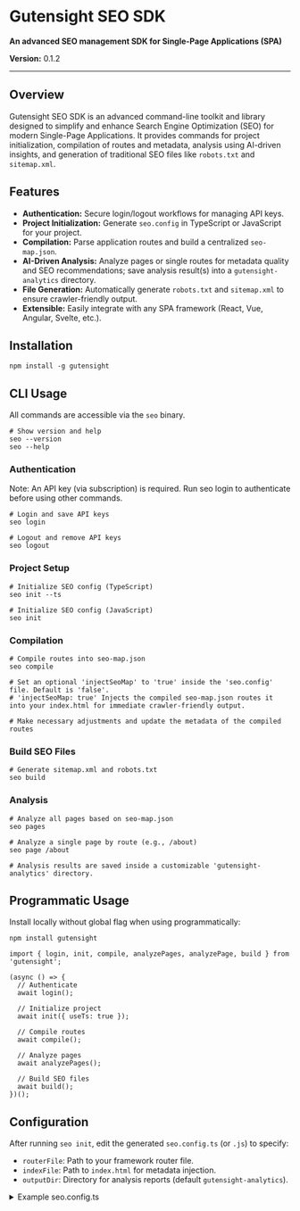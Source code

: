 # Gutensight SEO SDK

**An advanced SEO management SDK for Single-Page Applications (SPA)**

**Version:** 0.1.2

---

## Overview

Gutensight SEO SDK is an advanced command-line toolkit and library designed to simplify and enhance Search Engine Optimization (SEO) for modern Single-Page Applications. It provides commands for project initialization, compilation of routes and metadata, analysis using AI-driven insights, and generation of traditional SEO files like `robots.txt` and `sitemap.xml`.

## Features

- **Authentication:** Secure login/logout workflows for managing API keys.
- **Project Initialization:** Generate `seo.config` in TypeScript or JavaScript for your project.
- **Compilation:** Parse application routes and build a centralized `seo-map.json`.
- **AI-Driven Analysis:** Analyze pages or single routes for metadata quality and SEO recommendations; save analysis result(s) into a `gutensight-analytics` directory.
- **File Generation:** Automatically generate `robots.txt` and `sitemap.xml` to ensure crawler-friendly output.
- **Extensible:** Easily integrate with any SPA framework (React, Vue, Angular, Svelte, etc.).

## Installation

```
npm install -g gutensight
```

## CLI Usage

All commands are accessible via the `seo` binary.

```
# Show version and help
seo --version
seo --help
```

### Authentication

Note: An API key (via subscription) is required. Run seo login to authenticate before using other commands.

```
# Login and save API keys
seo login

# Logout and remove API keys
seo logout
```

### Project Setup

```
# Initialize SEO config (TypeScript)
seo init --ts

# Initialize SEO config (JavaScript)
seo init
```

### Compilation 

```
# Compile routes into seo-map.json
seo compile

# Set an optional 'injectSeoMap' to 'true' inside the 'seo.config' file. Default is 'false'.
# 'injectSeoMap: true' Injects the compiled seo-map.json routes it into your index.html for immediate crawler-friendly output.

# Make necessary adjustments and update the metadata of the compiled routes
```

### Build SEO Files

```
# Generate sitemap.xml and robots.txt
seo build
```

### Analysis

```
# Analyze all pages based on seo-map.json
seo pages

# Analyze a single page by route (e.g., /about)
seo page /about

# Analysis results are saved inside a customizable 'gutensight-analytics' directory.
```

## Programmatic Usage

Install locally without global flag when using programmatically:

```
npm install gutensight
```

```
import { login, init, compile, analyzePages, analyzePage, build } from 'gutensight';

(async () => {
  // Authenticate
  await login();

  // Initialize project
  await init({ useTs: true });

  // Compile routes
  await compile();

  // Analyze pages
  await analyzePages();

  // Build SEO files
  await build();
})();
```

## Configuration

After running `seo init`, edit the generated `seo.config.ts` (or `.js`) to specify:

- `routerFile`: Path to your framework router file.
- `indexFile`: Path to `index.html` for metadata injection.
- `outputDir`: Directory for analysis reports (default `gutensight-analytics`).

<details>
<summary>Example seo.config.ts</summary>

```
export default {
  routerFile: './src/router.ts',
  indexFile: './public/index.html',
  outputDir: './gutensight-analytics',
  injectSeoMap: true,
};
</details>

## seo-map.json Structure

The `seo compile` command generates an array of route metadata objects:

```
[
  {
    "route": "/",
    "metadata": {
      "title": "",
      "description": "",
      "body": "",
      "keywords": [],
      "headers": [],
      "changefreq": "",
      "priority": 0
    }
  },
  {
    "route": "/about",
    "metadata": { /* ... */ }
  }
]
```

Edit this file to add or adjust metadata before analysis and building.

## Contributing

Gutensight SEO SDK is released under **BUSL-1.1**. Contributions are welcome via GitHub Issues and Pull Requests. Note: Commercial use of backend API requires a valid subscription.

1. Fork the repo
2. Create a feature branch
3. Submit a Pull Request

## License

This project is licensed under the **Business Source License 1.1**.

See the [LICENSE](./LICENSE) file for details.

## Getting Help

If you run into issues, please open an issue on [GitHub](https://github.com/Gutensight-SEO/sdk/issues)  # or join our community Slack at `#gutensight-support`.


---

*Gutensight-SEO: Make every page count.*

Gutensight-SEO. All rights reserved.